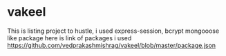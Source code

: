 # vakeel
This is listing project to hustle, i used express-session, bcrypt mongooose like package here is link of packages i used 
https://github.com/vedprakashmishrag/vakeel/blob/master/package.json
